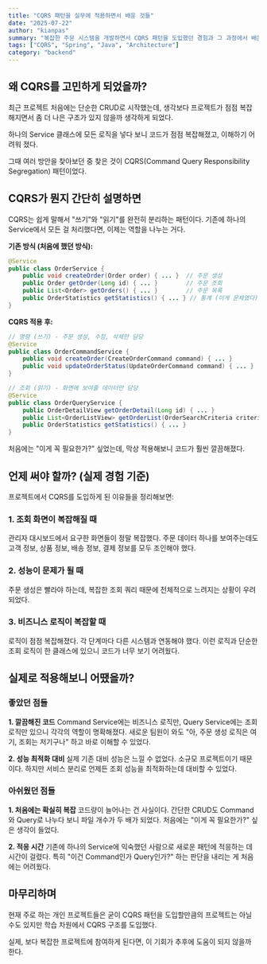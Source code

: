 ```yaml
---
title: "CQRS 패턴을 실무에 적용하면서 배운 것들"
date: "2025-07-22"
author: "kianpas"
summary: "복잡한 주문 시스템을 개발하면서 CQRS 패턴을 도입했던 경험과 그 과정에서 배운 것들을 공유합니다."
tags: ["CQRS", "Spring", "Java", "Architecture"]
category: "backend"
---
```


## 왜 CQRS를 고민하게 되었을까?

최근 프로젝트 처음에는 단순한 CRUD로 시작했는데, 생각보다 프로젝트가 점점 복잡해지면서 좀 더 나은 구조가 있지 않을까 생각하게 되었다.

하나의 Service 클래스에 모든 로직을 넣다 보니 코드가 점점 복잡해졌고, 이해하기 어려워 졌다.

그때 여러 방안을 찾아보던 중 찾은 것이 CQRS(Command Query Responsibility Segregation) 패턴이었다.

## CQRS가 뭔지 간단히 설명하면

CQRS는 쉽게 말해서 "쓰기"와 "읽기"를 완전히 분리하는 패턴이다. 기존에 하나의 Service에서 모든 걸 처리했다면, 이제는 역할을 나누는 거다.

**기존 방식 (처음에 했던 방식):**

```java
@Service
public class OrderService {
    public void createOrder(Order order) { ... }  // 주문 생성
    public Order getOrder(Long id) { ... }        // 주문 조회
    public List<Order> getOrders() { ... }        // 주문 목록
    public OrderStatistics getStatistics() { ... } // 통계 (이게 문제였다)
}
```

**CQRS 적용 후:**

```java
// 명령 (쓰기) - 주문 생성, 수정, 삭제만 담당
@Service
public class OrderCommandService {
    public void createOrder(CreateOrderCommand command) { ... }
    public void updateOrderStatus(UpdateOrderCommand command) { ... }
}

// 조회 (읽기) - 화면에 보여줄 데이터만 담당
@Service
public class OrderQueryService {
    public OrderDetailView getOrderDetail(Long id) { ... }
    public List<OrderListView> getOrderList(OrderSearchCriteria criteria) { ... }
    public OrderStatistics getStatistics() { ... }
}
```

처음에는 "이게 꼭 필요한가?" 싶었는데, 막상 적용해보니 코드가 훨씬 깔끔해졌다.

## 언제 써야 할까? (실제 경험 기준)

프로젝트에서 CQRS를 도입하게 된 이유들을 정리해보면:

### 1. 조회 화면이 복잡해질 때

관리자 대시보드에서 요구한 화면들이 정말 복잡했다. 주문 데이터 하나를 보여주는데도 고객 정보, 상품 정보, 배송 정보, 결제 정보를 모두 조인해야 했다.

### 2. 성능이 문제가 될 때

주문 생성은 빨라야 하는데, 복잡한 조회 쿼리 때문에 전체적으로 느려지는 상황이 우려 되었다. 

### 3. 비즈니스 로직이 복잡할 때

로직이 점점 복잡해졌다. 각 단계마다 다른 시스템과 연동해야 했다. 이런 로직과 단순한 조회 로직이 한 클래스에 있으니 코드가 너무 보기 어려웠다.

## 실제로 적용해보니 어땠을까?

### 좋았던 점들

**1. 깔끔해진 코드**
Command Service에는 비즈니스 로직만, Query Service에는 조회 로직만 있으니 각각의 역할이 명확해졌다. 새로운 팀원이 와도 "아, 주문 생성 로직은 여기, 조회는 저기구나" 하고 바로 이해할 수 있었다.

**2. 성능 최적화 대비**
실제 기존 대비 성능은 느낄 수 없었다. 소규모 프로젝트이기 때문이다. 하지만 서비스 분리로 언제든 조회 성능을 최적화하는데 대비할 수 있었다. 


### 아쉬웠던 점들

**1. 처음에는 확실히 복잡**
코드량이 늘어나는 건 사실이다. 간단한 CRUD도 Command와 Query로 나누다 보니 파일 개수가 두 배가 되었다. 처음에는 "이게 꼭 필요한가?" 싶은 생각이 들었다.

**2. 적응 시간**
기존에 하나의 Service에 익숙했던 사람으로 새로운 패턴에 적응하는 데 시간이 걸렸다. 특히 "이건 Command인가 Query인가?" 하는 판단을 내리는 게 처음에는 어려웠다.

## 마무리하며

현재 주로 하는 개인 프로젝트들은 굳이 CQRS 패턴을 도입할만큼의 프로젝트는 아닐 수도 있지만
학습 차원에서 CQRS 구조를 도입했다.

실제, 보다 복잡한 프로젝트에 참여하게 된다면, 이 기회가 추후에 도움이 되지 않을까 한다.


